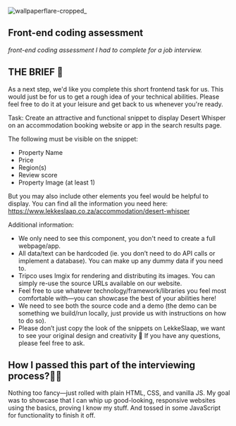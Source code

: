 ![wallpaperflare-cropped_](https://github.com/David-code-hub/fron-end-interview-assessment/assets/55393687/6f7dfd78-cb97-446c-a841-3ebe1daeeaba)

## Front-end coding assessment
_front-end coding assessment I had to complete for a job interview._

## **THE BRIEF** 💼

As a next step, we'd like you complete this short frontend task for us. This would just be for us to get a rough idea of your technical abilities. Please feel free to do it at your leisure and get back to us whenever you're ready.

Task: Create an attractive and functional snippet to display Desert Whisper on an accommodation booking website or app in the search results page.

The following must be visible on the snippet:

- Property Name
- Price
- Region(s)
- Review score
- Property Image (at least 1)

But you may also include other elements you feel would be helpful to display.
You can find all the information you need here: https://www.lekkeslaap.co.za/accommodation/desert-whisper

Additional information:

- We only need to see this component, you don't need to create a full webpage/app.
- All data/text can be hardcoded (ie. you don’t need to do API calls or implement a database). You can make up any dummy data if you need to.
- Tripco uses Imgix for rendering and distributing its images. You can simply re-use the source URLs available on our website.
- Feel free to use whatever technology/framework/libraries you feel most comfortable with—you can showcase the best of your abilities here!
- We need to see both the source code and a demo (the demo can be something we build/run locally, just provide us with instructions on how to do so).
- Please don’t just copy the look of the snippets on LekkeSlaap, we want to see your original design and creativity 🙂
  If you have any questions, please feel free to ask.

## How I passed this part of the interviewing process?🏋️‍♀️

Nothing too fancy—just rolled with plain HTML, CSS, and vanilla JS. My goal was to showcase that I can whip up good-looking, responsive websites using the basics, proving I know my stuff. And tossed in some JavaScript for functionality to finish it off.
